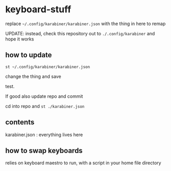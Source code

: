 # keyboard-stuff

replace `~/.config/karabiner/karabiner.json` with the thing in here to remap

UPDATE: instead, check this repository out to `./.config/karabiner` and hope it works

## how to update

`st ~/.config/karabiner/karabiner.json`

change the thing and save

test.

If good also update repo and commit

cd into repo and
`st ./karabiner.json`

## contents
karabiner.json : everything lives here

## how to swap keyboards
relies on keyboard maestro to run, with a script in your home file directory
